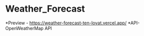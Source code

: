 ﻿# Weather_Forecast
*Preview - https://weather-forecast-ten-lovat.vercel.app/
*API- OpenWeatherMap API
